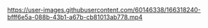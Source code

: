 https://user-images.githubusercontent.com/60146338/166318240-bfff6e5a-088b-43b1-a67b-cb81013ab778.mp4
